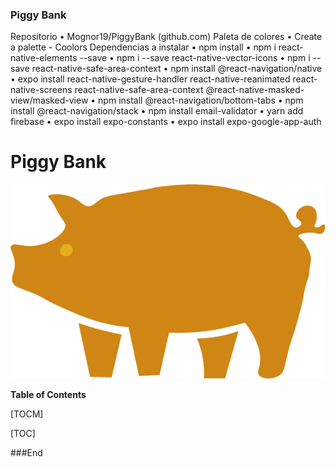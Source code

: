 ### Piggy Bank

Repositorio
•	Mognor19/PiggyBank (github.com)
Paleta de colores
•	Create a palette - Coolors
Dependencias a instalar
•	npm install
•	npm i react-native-elements --save
•	npm i --save react-native-vector-icons
•	npm i --save react-native-safe-area-context
•	npm install @react-navigation/native
•	expo install react-native-gesture-handler react-native-reanimated react-native-screens react-native-safe-area-context @react-native-masked-view/masked-view
•	npm install @react-navigation/bottom-tabs
•	npm install @react-navigation/stack
•	npm install email-validator
•	yarn add firebase
•	expo install expo-constants
•	expo install expo-google-app-auth


# Piggy Bank

![](https://github.com/Mognor19/PiggyBank/blob/develop/assets/LogoPiggyBankNoCoin.png?raw=true)




**Table of Contents**

[TOCM]

[TOC]



###End
